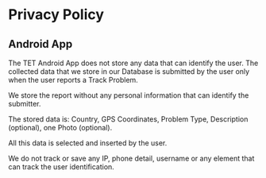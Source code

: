     
Privacy Policy
==============

Android App
-----------

The TET Android App does not store any data that can identify the user. The collected data that we store in our Database is submitted by the user only when the user reports a Track Problem.

We store the report without any personal information that can identify the submitter.

The stored data is: Country, GPS Coordinates, Problem Type, Description (optional), one Photo (optional).

All this data is selected and inserted by the user.

We do not track or save any IP, phone detail, username or any element that can track the user identification.
